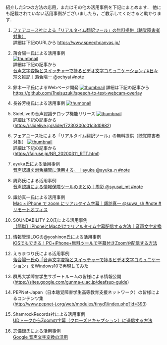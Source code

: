 紹介した3つの方法の応用，またはその他の活用事例を下記にまとめます．
他にも記載されていない活用事例がございましたら，ご教示してくださると助かります．



1. [フェアユース社による「リアルタイム翻訳ツール」の無料提供（聴覚障害者対象）](https://www.atpress.ne.jp/news/214034)  
  詳細は下記のURLから
  https://www.speechcanvas.jp/

1. 落合陽一氏による活用事例  
[![thumbnail](https://pbs.twimg.com/ext_tw_video_thumb/1260610549529759745/pu/img/Hqi90pq6yoBZvtzT.jpg)](https://twitter.com/ochyai/status/1260610691041357825)  
  詳細は下記の記事から  
  [音声文字変換とスイッチャーで捗るビデオ文字コミュニケーション / #日々短文雑記｜落合陽一 @ochyai #note](https://note.com/ochyai/n/nafbdcc8d5cb7)

1. 鈴木一平氏によるWebページ開発
[![thumbnail](https://pbs.twimg.com/ext_tw_video_thumb/1263117153399533570/pu/img/P2WG85g_F1VcK2KB.jpg)](https://twitter.com/1heisuzuki/status/1263118851744489472)
  詳細は下記の記事から   
  https://github.com/1heisuzuki/speech-to-text-webcam-overlay

1. 長谷芳樹氏による活用事例
[![thumbnail](https://pbs.twimg.com/ext_tw_video_thumb/1262380499294707717/pu/img/FoOLT6oaxubPG8Y8.jpg)](https://twitter.com/nagataniyoshiki/status/1262381660877791233)


1. SideLiveの音声認識テロップ機能リリース
[![thumbnail](https://pbs.twimg.com/ext_tw_video_thumb/1262784371699806208/pu/img/8N7tWLS6lwrgn2WT.jpg)](https://twitter.com/ryotak3/status/1262784412392910848)   
  詳細は下記の記事から   
  (https://slidelive.jp/slide/17230300c01c3d0882)

1. フェアユース社による「リアルタイム翻訳ツール」の無料提供（聴覚障害者対象）
[![thumbnail](https://pbs.twimg.com/card_img/1263645986712248320/MNY8niFF?format=jpg&name=small)](https://twitter.com/adachiyosuke/status/1263646936998920192)   
  詳細は下記の記事から   
  (https://fairuse.jp/NR_20200311_RTT.html)

1. ayuka氏による活用事例   
[音声認識を滑舌練習に活用する。｜ayuka @ayuka_n #note](https://note.com/ayuka_n/n/n36e67331dabc)

1. 周彩氏による活用事例   
[音声認識による情報保障ツールのまとめ｜周彩 @syusai_mt #note](https://note.com/syusai/n/n2a2bce54990b)

1. 諏訪真一氏による活用事例   
  [Mac × iPhone で zoom にリアルタイム字幕｜諏訪真一 @suwa_sh #note #リモートオフィス](https://note.com/suwash/n/n3e4be86c1ec5) 
  
1. SOUNDABILITY 2.0氏による活用事例   
  [【簡単】iPhoneとMacだけでリアルタイム字幕配信する方法｜音声文字変換](https://soundability.tokyo/pc/20023/)

1. 情報管理LOGの@yoshinon氏による活用事例   
  [iOSでもできる！PC+iPhone+無料ツールで字幕付きZoomや配信する方法](http://hokoxjouhou.blog105.fc2.com/blog-entry-1677.html)

1. えろまつり氏による活用事例   
 [落合陽一氏の「音声文字変換とスイッチャーで捗るビデオ文字コミュニケーション」をWindows10で再現してみた](https://eromatsuri.hatenablog.com/entry/2020/05/15/203803)

1. 群馬大学障害学生サポートルームの皆様による情報公開   
  (https://sites.google.com/gunma-u.ac.jp/deafsup-guide)

1. PEPNet-Japan（日本聴覚障害学生高等教育支援ネットワーク）の皆様によるコンテンツ集   
  (http://www.pepnet-j.org/web/modules/tinyd1/index.php?id=393)

1. ShamrockRecords社による活用事例    
  [UDトークからZoomの字幕（クローズドキャプション）に送信する方法](https://teachme.jp/27228/manuals/8656888)
  
1. 忘備録氏による活用事例   
  [Google 音声文字変換の活用](https://konnnnnok.hateblo.jp/entry/2020/05/15/004822)
